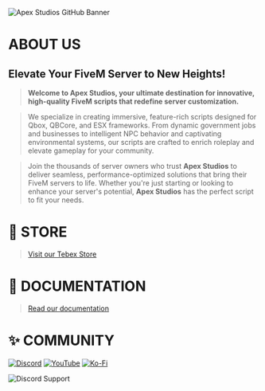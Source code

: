 ![Apex Studios GitHub Banner](https://i.imgur.com/u0tYji4.png)

# ABOUT US
## Elevate Your FiveM Server to New Heights!
> **Welcome to Apex Studios, your ultimate destination for innovative, high-quality FiveM scripts that redefine server customization.**

> We specialize in creating immersive, feature-rich scripts designed for Qbox, QBCore, and ESX frameworks. From dynamic government jobs and businesses to intelligent NPC behavior and captivating environmental systems, our scripts are crafted to enrich roleplay and elevate gameplay for your community.

> Join the thousands of server owners who trust **Apex Studios** to deliver seamless, performance-optimized solutions that bring their FiveM servers to life. Whether you're just starting or looking to enhance your server's potential, **Apex Studios** has the perfect script to fit your needs.

# 🛒 STORE
> [Visit our Tebex Store](https://fivem.apx-studios.com/)

# 📝 DOCUMENTATION
> [Read our documentation](https://docs.apx-studios.com/api)

# ✨ COMMUNITY
[![Discord](https://img.shields.io/badge/Discord-%237289DA.svg?style=for-the-badge&logo=discord&logoColor=white)](https://discord.gg/apexstudios)
[![YouTube](https://img.shields.io/badge/YouTube-%23FF0000.svg?style=for-the-badge&logo=YouTube&logoColor=white)](https://www.youtube.com/@apexstudiosyt)
[![Ko-Fi](https://img.shields.io/badge/Ko--fi-F16061?style=for-the-badge&logo=ko-fi&logoColor=white)](https://ko-fi.com/aqade)

![Discord Support](https://i.imgur.com/X3LC7Hl.png)
